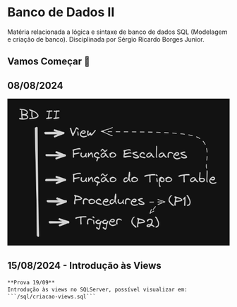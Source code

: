   # Banco de Dados II 
  Matéria relacionada a lógica e sintaxe de banco de dados SQL (Modelagem e criação de banco).
  Disciplinada por Sérgio Ricardo Borges Junior.
  
  ## Vamos Começar 🚀  
  ## 08/08/2024
  ![Desenho Ementa](https://github.com/DevIago15/cco-facul/blob/master/6%20Semestre/Banco%20de%20Dados%20II/img/ementa.png)

  ## 15/08/2024 - Introdução às Views
    **Prova 19/09**
    Introdução às views no SQLServer, possível visualizar em: ```/sql/criacao-views.sql```
